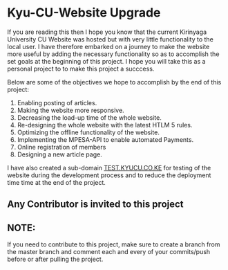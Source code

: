 ﻿# Kyu-CU-Website Upgrade

If you are reading this then I hope you know that the current Kirinyaga University CU Website was hosted but with very little functionality to the local user.
I have therefore embarked on a journey to make the website more useful by adding the necessary functionality so as to accomplish the set goals at the beginning of this project. I hope you will take this as a personal project to to make this project a succcess.

Below are some of the objectives we hope to accomplish by the end of this project:
1. Enabling posting of articles.
2. Making the website more responsive.
3. Decreasing the load-up time of the whole website.
4. Re-designing the whole website with the latest HTLM 5 rules.
5. Optimizing the offline functionality of the website.
6. Implementing the MPESA-API to enable automated Payments.
7. Online registration of members
8. Designing a new article page.
 
 I have also created a sub-domain [TEST.KYUCU.CO.KE](https://test.kyucu.co.ke/) for testing of the website during the development process and to reduce the deployment time time at the end of the project. 

## Any Contributor is invited to this project

## NOTE:
If you need to contribute to this project, make sure to create a branch from the master branch and comment each and every of your commits/push before or after pulling the project.








